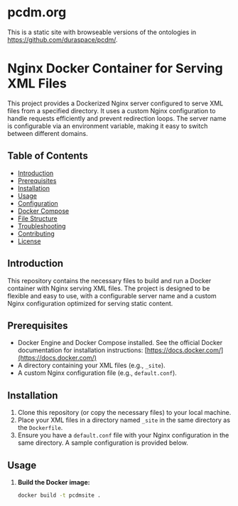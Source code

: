 # pcdm.org

This is a static site with browseable versions of the ontologies in https://github.com/duraspace/pcdm/.


# Nginx Docker Container for Serving XML Files

This project provides a Dockerized Nginx server configured to serve XML files from a specified directory. It uses a custom Nginx configuration to handle requests efficiently and prevent redirection loops.  The server name is configurable via an environment variable, making it easy to switch between different domains.

## Table of Contents

- [Introduction](#introduction)
- [Prerequisites](#prerequisites)
- [Installation](#installation)
- [Usage](#usage)
- [Configuration](#configuration)
- [Docker Compose](#docker-compose)
- [File Structure](#file-structure)
- [Troubleshooting](#troubleshooting)
- [Contributing](#contributing)
- [License](#license)

## Introduction

This repository contains the necessary files to build and run a Docker container with Nginx serving XML files. The project is designed to be flexible and easy to use, with a configurable server name and a custom Nginx configuration optimized for serving static content.

## Prerequisites

- Docker Engine and Docker Compose installed.  See the official Docker documentation for installation instructions: [https://docs.docker.com/](https://docs.docker.com/)
- A directory containing your XML files (e.g., `_site`).
- A custom Nginx configuration file (e.g., `default.conf`).

## Installation

1. Clone this repository (or copy the necessary files) to your local machine.
2. Place your XML files in a directory named `_site` in the same directory as the `Dockerfile`.
3. Ensure you have a `default.conf` file with your Nginx configuration in the same directory.  A sample configuration is provided below.

## Usage

1. **Build the Docker image:**

   ```bash
   docker build -t pcdmsite .
